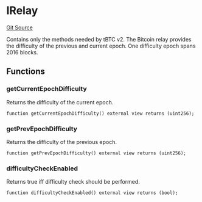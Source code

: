 # IRelay
[Git Source](https://github.com/bob-collective/bob/blob/b1d2e344f73495bf4b7b0690a66a25fa4693d0c3/src/bridge/IRelay.sol)

Contains only the methods needed by tBTC v2. The Bitcoin relay
provides the difficulty of the previous and current epoch. One
difficulty epoch spans 2016 blocks.


## Functions
### getCurrentEpochDifficulty

Returns the difficulty of the current epoch.


```solidity
function getCurrentEpochDifficulty() external view returns (uint256);
```

### getPrevEpochDifficulty

Returns the difficulty of the previous epoch.


```solidity
function getPrevEpochDifficulty() external view returns (uint256);
```

### difficultyCheckEnabled

Returns true iff difficulty check should be performed.


```solidity
function difficultyCheckEnabled() external view returns (bool);
```

